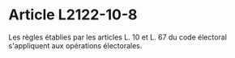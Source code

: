 # Article L2122-10-8

Les règles établies par les articles L. 10 et L. 67 du code électoral s'appliquent aux opérations électorales.